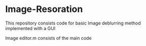 # Image-Resoration
This repository consists code for basic Image deblurring method implemented with a GUI

Image editor.m consists of the main code
